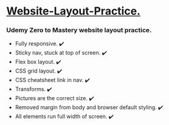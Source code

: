 <h1><ins> Website-Layout-Practice.</ins></h1>

<h3>Udemy Zero to Mastery website layout practice.</h3>

<ul>
  <li>Fully responsive. ✔️</li>
  <li>Sticky nav, stuck at top of screen. ✔️</li>
  <li>Flex box layout. ✔️</li>
  <li>CSS grid layout. ✔️</li>
  <li>CSS cheatsheet link in nav.  ✔️</li>
  <li>Transforms.  ✔️ </li>
  <li>Pictures are the correct size.  ✔️</li>
  <li>Removed margin from body and browser default styling.  ✔️</li>
  <li>All elements run full width of screen.  ✔️</li>
</ul>

